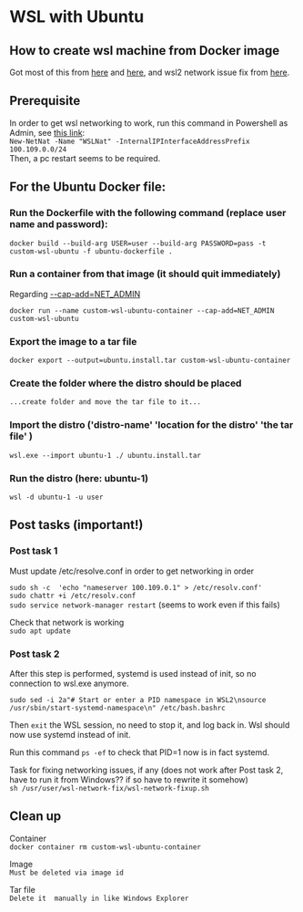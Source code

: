 # WSL with Ubuntu

## How to create wsl machine from Docker image


Got most of this from [here](https://medium.com/nerd-for-tech/create-your-own-wsl-distro-using-docker-226e8c9dbffe)
and [here](https://medium.com/@hoxunn/wsl-docker-custom-distro-2-0-730fd97fe72e), 
and wsl2 network issue fix from  [here](https://github.com/MicrosoftDocs/WSL/pull/1046).

## Prerequisite
In order to get wsl networking to work, run this command in Powershell as Admin, see [this link](https://github.com/MicrosoftDocs/WSL/pull/1046):  
```New-NetNat -Name "WSLNat" -InternalIPInterfaceAddressPrefix 100.109.0.0/24```  
Then, a pc restart seems to be required.


## For the Ubuntu Docker file:

### Run the Dockerfile with the following command (replace user name and password):  
```docker build --build-arg USER=user --build-arg PASSWORD=pass -t custom-wsl-ubuntu -f ubuntu-dockerfile . ```

### Run a container from that image (it should quit immediately)  

Regarding [--cap-add=NET_ADMIN](https://stackoverflow.com/questions/27708376/why-am-i-getting-an-rtnetlink-operation-not-permitted-when-using-pipework-with-d)  


```docker run --name custom-wsl-ubuntu-container --cap-add=NET_ADMIN custom-wsl-ubuntu```

### Export the image to a tar file  
```docker export --output=ubuntu.install.tar custom-wsl-ubuntu-container```

### Create the folder where the distro should be placed  
```...create folder and move the tar file to it...```

### Import the distro ('distro-name' 'location for the distro' 'the tar file' )  
```wsl.exe --import ubuntu-1 ./ ubuntu.install.tar```  

### Run the distro  (here: ubuntu-1)  
```wsl -d ubuntu-1 -u user```

## Post tasks  (important!) 

### Post task 1
Must update /etc/resolve.conf in order to get networking in order 

```sudo sh -c  'echo "nameserver 100.109.0.1" > /etc/resolv.conf'```  
```sudo chattr +i /etc/resolv.conf```  
```sudo service network-manager restart```  (seems to work even if this fails)  

Check that network is working  
```sudo apt update```

### Post task 2
After this step is performed, systemd is used instead of init, so no connection to wsl.exe anymore.

```sudo sed -i 2a"# Start or enter a PID namespace in WSL2\nsource /usr/sbin/start-systemd-namespace\n" /etc/bash.bashrc```


Then `exit` the WSL session, no need to stop it, and log back in. Wsl should now use systemd instead of init.

Run this command `ps -ef` to check that PID=1 now is in fact systemd.


Task for fixing networking issues, if any (does not work after Post task 2, have to run it from Windows?? if so have to rewrite it somehow)   
```sh /usr/user/wsl-network-fix/wsl-network-fixup.sh```



## Clean up  
Container  
```docker container rm custom-wsl-ubuntu-container```  

Image  
```Must be deleted via image id```  

Tar file  
```Delete it  manually in like Windows Explorer```  
